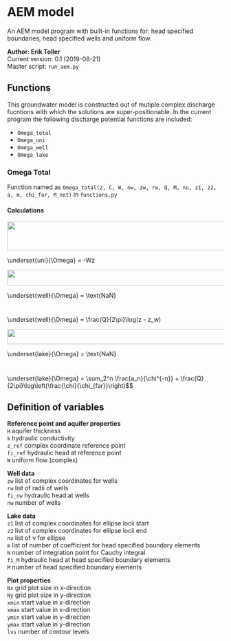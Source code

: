 # AEM model
An AEM model program with built-in functions for: head specified boundaries, head specified wells and uniform flow.

**Author: Erik Toller**  
Current version: 0.1 (2019-08-21)  
Master script: `run_aem.py`

## Functions
This groundwater model is constructed out of mutiple complex discharge fucntions with which the solutions are super-positionable. In the current program the following discharge potential functions are included:
- `Omega_total`
- `Omega_uni`
- `Omega_well`
- `Omega_lake`

### Omega Total
Function named as `Omega_total(z, C, W, nw, zw, rw, Q, M, nu, z1, z2, a, m, chi_far, M_not)` in `functions.py`

#### Calculations
<p align="center"><img src="/tex/c035769e91775a7eb428b3f25bcb08c4.svg?invert_in_darkmode&sanitize=true" align=middle width=552.1264732499999pt height=67.1688996pt/></p>\underset{uni}{\Omega} = -Wz<p align="center"><img src="/tex/5279c0c08f641f1dba429df6ac010f6c.svg?invert_in_darkmode&sanitize=true" align=middle width=539.3614314pt height=36.164383199999996pt/></p>\underset{well}{\Omega} = \text{NaN}<p align="center"><img src="/tex/cd4a6854dd3bb4ebd2f7f6ef37c0cde1.svg?invert_in_darkmode&sanitize=true" align=middle width=28.242099599999996pt height=11.4155283pt/></p>\underset{well}{\Omega} = \frac{Q}{2\pi}\log(z - z_w)<p align="center"><img src="/tex/5d9b3c813737a840bd281062109b1b3c.svg?invert_in_darkmode&sanitize=true" align=middle width=593.1937506pt height=35.251144499999995pt/></p>\underset{lake}{\Omega} = \text{NaN}<p align="center"><img src="/tex/d56c8ea1f620eae353d8b75eaf46a0c8.svg?invert_in_darkmode&sanitize=true" align=middle width=25.662169499999997pt height=11.4155283pt/></p>\underset{lake}{\Omega} = \sum_2^n \frac{a_n}{\chi^{-n}} + \frac{Q}{2\pi}\log\left(\frac{\chi}{\chi_{far}}\right)$$

## Definition of variables
**Reference point and aquifer properties**  
`H` aquifer thickness  
`k` hydraulic conductivity  
`z_ref` complex coordinate reference point  
`fi_ref` hydraulic head at reference point  
`W` uniform flow (complex)  

**Well data**  
`zw` list of complex coordinates for wells  
`rw` list of radii of wells  
`fi_nw` hydraulic head at wells  
`nw` number of wells  

**Lake data**  
`z1` list of complex coordinates for ellipse locii start  
`z2` list of complex coordinates for ellipse locii end  
`nu` list of &nu; for ellipse  
`m` list of number of coefficient for head specified boundary elements  
`N` number of integration point for Cauchy integral  
`fi_M` hydraulic head at head specified boundary elements  
`M` number of head specified boundary elements  

**Plot properties**  
`Nx` grid plot size in x-direction  
`Ny` grid plot size in y-direction  
`xmin` start value in x-direction  
`xmax` start value in x-direction  
`ymin` start value in y-direction  
`ymax` start value in y-direction  
`lvs` number of contour levels  
